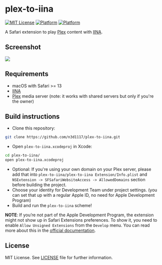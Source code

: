 # plex-to-iina
[![MIT License](https://img.shields.io/badge/License-MIT-blue)](https://opensource.org/licenses/mit-license.php)
[![Platform](http://img.shields.io/badge/platform-macOS-red.svg?style=flat)](https://developer.apple.com/resources/)
[![Platform](https://img.shields.io/badge/swift-5.0-orange.svg?style=flat)](https://swift.org/blog/swift-5-released/)

A Safari extension to play [Plex](https://www.plex.tv) content with [IINA](https://iina.io).

## Screenshot
![](https://user-images.githubusercontent.com/11541888/103807622-f7383e80-5056-11eb-9cf4-d54026ff0593.png)

## Requirements
* macOS with Safari >= 13
* [IINA](https://iina.io)
* [Plex](https://www.plex.tv) media server (note: it works with shared servers but only if you're the owner)
## Build instructions
* Clone this repository:

```bash
git clone https://github.com/n3d1117/plex-to-iina.git
```
* Open `plex-to-iina.xcodeproj` in Xcode:

```bash
cd plex-to-iina/
open plex-to-iina.xcodeproj
```

* Optional: If you're using your own domain on your Plex server, please add that into `plex-to-iina/plex-to-iina Extension/Info.plist` and `NSExtension -> SFSafariWebsiteAccess -> AllowedDomains` section before building the project. 
* Choose your identity for Development Team under project settings. (you can set that up with a regular Apple ID, no need for Apple Development Program)
* Build and run the `plex-to-iina` scheme!

**NOTE**: If you’re not part of the Apple Development Program, the extension might not show up in Safari Extensions preferences. To show it, you need to enable `Allow Unsigned Extensions` from the `Develop` menu.
You can read more about this in the [official documentation](https://developer.apple.com/documentation/safariservices/safari_app_extensions/building_a_safari_app_extension).

## License
MIT License. See [LICENSE](LICENSE) file for further information.

